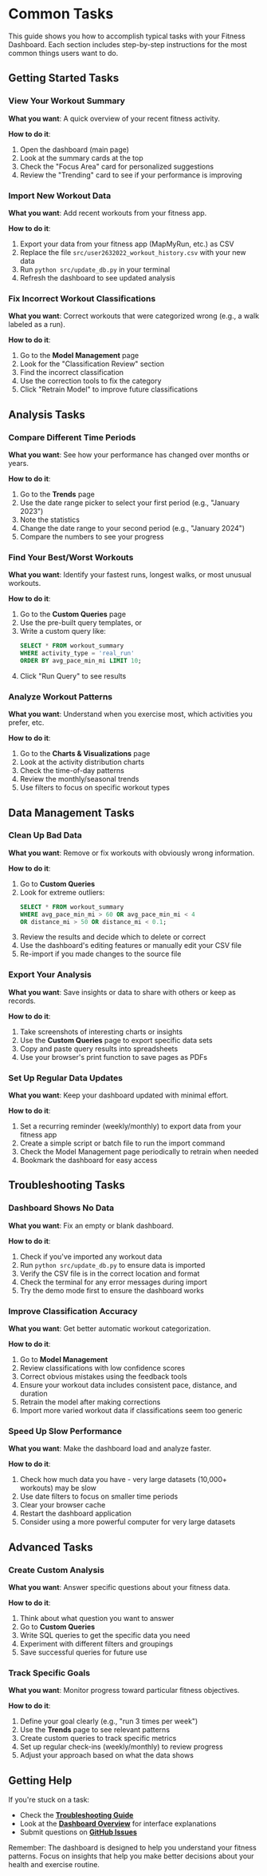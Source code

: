 # Common Tasks

This guide shows you how to accomplish typical tasks with your Fitness Dashboard. Each section includes step-by-step instructions for the most common things users want to do.

## Getting Started Tasks

### View Your Workout Summary

**What you want**: A quick overview of your recent fitness activity.

**How to do it**:
1. Open the dashboard (main page)
2. Look at the summary cards at the top
3. Check the "Focus Area" card for personalized suggestions
4. Review the "Trending" card to see if your performance is improving

### Import New Workout Data

**What you want**: Add recent workouts from your fitness app.

**How to do it**:
1. Export your data from your fitness app (MapMyRun, etc.) as CSV
2. Replace the file `src/user2632022_workout_history.csv` with your new data
3. Run `python src/update_db.py` in your terminal
4. Refresh the dashboard to see updated analysis

### Fix Incorrect Workout Classifications

**What you want**: Correct workouts that were categorized wrong (e.g., a walk labeled as a run).

**How to do it**:
1. Go to the **Model Management** page
2. Look for the "Classification Review" section
3. Find the incorrect classification
4. Use the correction tools to fix the category
5. Click "Retrain Model" to improve future classifications

## Analysis Tasks

### Compare Different Time Periods

**What you want**: See how your performance has changed over months or years.

**How to do it**:
1. Go to the **Trends** page
2. Use the date range picker to select your first period (e.g., "January 2023")
3. Note the statistics
4. Change the date range to your second period (e.g., "January 2024")
5. Compare the numbers to see your progress

### Find Your Best/Worst Workouts

**What you want**: Identify your fastest runs, longest walks, or most unusual workouts.

**How to do it**:
1. Go to the **Custom Queries** page
2. Use the pre-built query templates, or
3. Write a custom query like:
   ```sql
   SELECT * FROM workout_summary
   WHERE activity_type = 'real_run'
   ORDER BY avg_pace_min_mi LIMIT 10;
   ```
4. Click "Run Query" to see results

### Analyze Workout Patterns

**What you want**: Understand when you exercise most, which activities you prefer, etc.

**How to do it**:
1. Go to the **Charts & Visualizations** page
2. Look at the activity distribution charts
3. Check the time-of-day patterns
4. Review the monthly/seasonal trends
5. Use filters to focus on specific workout types

## Data Management Tasks

### Clean Up Bad Data

**What you want**: Remove or fix workouts with obviously wrong information.

**How to do it**:
1. Go to **Custom Queries**
2. Look for extreme outliers:
   ```sql
   SELECT * FROM workout_summary
   WHERE avg_pace_min_mi > 60 OR avg_pace_min_mi < 4
   OR distance_mi > 50 OR distance_mi < 0.1;
   ```
3. Review the results and decide which to delete or correct
4. Use the dashboard's editing features or manually edit your CSV file
5. Re-import if you made changes to the source file

### Export Your Analysis

**What you want**: Save insights or data to share with others or keep as records.

**How to do it**:
1. Take screenshots of interesting charts or insights
2. Use the **Custom Queries** page to export specific data sets
3. Copy and paste query results into spreadsheets
4. Use your browser's print function to save pages as PDFs

### Set Up Regular Data Updates

**What you want**: Keep your dashboard updated with minimal effort.

**How to do it**:
1. Set a recurring reminder (weekly/monthly) to export data from your fitness app
2. Create a simple script or batch file to run the import command
3. Check the Model Management page periodically to retrain when needed
4. Bookmark the dashboard for easy access

## Troubleshooting Tasks

### Dashboard Shows No Data

**What you want**: Fix an empty or blank dashboard.

**How to do it**:
1. Check if you've imported any workout data
2. Run `python src/update_db.py` to ensure data is imported
3. Verify the CSV file is in the correct location and format
4. Check the terminal for any error messages during import
5. Try the demo mode first to ensure the dashboard works

### Improve Classification Accuracy

**What you want**: Get better automatic workout categorization.

**How to do it**:
1. Go to **Model Management**
2. Review classifications with low confidence scores
3. Correct obvious mistakes using the feedback tools
4. Ensure your workout data includes consistent pace, distance, and duration
5. Retrain the model after making corrections
6. Import more varied workout data if classifications seem too generic

### Speed Up Slow Performance

**What you want**: Make the dashboard load and analyze faster.

**How to do it**:
1. Check how much data you have - very large datasets (10,000+ workouts) may be slow
2. Use date filters to focus on smaller time periods
3. Clear your browser cache
4. Restart the dashboard application
5. Consider using a more powerful computer for very large datasets

## Advanced Tasks

### Create Custom Analysis

**What you want**: Answer specific questions about your fitness data.

**How to do it**:
1. Think about what question you want to answer
2. Go to **Custom Queries**
3. Write SQL queries to get the specific data you need
4. Experiment with different filters and groupings
5. Save successful queries for future use

### Track Specific Goals

**What you want**: Monitor progress toward particular fitness objectives.

**How to do it**:
1. Define your goal clearly (e.g., "run 3 times per week")
2. Use the **Trends** page to see relevant patterns
3. Create custom queries to track specific metrics
4. Set up regular check-ins (weekly/monthly) to review progress
5. Adjust your approach based on what the data shows

## Getting Help

If you're stuck on a task:
- Check the **[Troubleshooting Guide](../reference/troubleshooting.md)**
- Look at the **[Dashboard Overview](dashboard-overview.md)** for interface explanations
- Submit questions on **[GitHub Issues](https://github.com/dagny/fitness-dashboard/issues)**

Remember: The dashboard is designed to help you understand your fitness patterns. Focus on insights that help you make better decisions about your health and exercise routine.